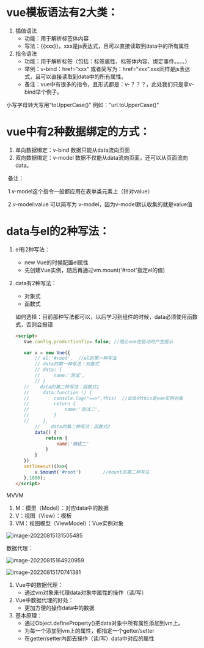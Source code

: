# vue模板语法有2大类：

1. 插值语法
   - 功能：用于解析标签体内容
   - 写法：{{xxx}}，xxx是js表达式，且可以直接读取到data中的所有属性
2. 指令语法
   - 功能：用于解析标签（包括：标签属性、标签体内容、绑定事件。。。。）
   - 举例：v-bind：href=“xxx” 或者简写为：href=“xxx”.xxx同样是js表达式，且可以直接读取到data中的所有属性。
   - 备注：vue中有很多的指令，且形式都是：v-？？？，此处我们只是拿v-bind举个例子。

小写字母转大写用“toUpperCase()”  例如："url.toUpperCase()"

# vue中有2种数据绑定的方式：

1. 单向数据绑定：v-bind   数据只能从data流向页面
2. 双向数据绑定：v-model    数据不仅能从data流向页面，还可以从页面流向data。

​			备注：

​				1.v-model这个指令一般都应用在表单类元素上（针对value）

​				2.v-model:value  可以简写为 v-model，因为v-model默认收集的就是value值



# data与el的2种写法：

1. el有2种写法：

   - new Vue的时候配置el属性
   - 先创建Vue实例，随后再通过vm.mount('#root'指定el的值)

2. data有2种写法：

   - 对象式
   - 函数式

   如何选择：目前那种写法都可以，以后学习到组件的时候，data必须使用函数式，否则会报错

   

   ```html
   <script>
      Vue.config.productionTip= false; //阻止vue在启动时产生提示
   
      var v = new Vue({
          // el:'#root',  //el的第一种写法
          // data的第一种写法：对象式
          // data: {
          //     name:'测试',
          // }
      //    data的第二种写法：函数式1
      //     data:function () {
      //         console.log("==>",this)  //此处的this是vue实例对象
      //         return {
      //             name:'测试二',
      //         }
      //     },
          //    data的第二种写法：函数式2
          data() {
              return {
                  name:'测试二'
              }
          }
      })
      setTimeout(()=>{
          v.$mount('#root')        //mount的第二种写法
      },1000);
   </script>
   ```

   

MVVM

1. M：模型（Model）：对应data中的数据
2. V：视图（View）：模板
3. VM：视图模型（ViewModel）：Vue实例对象

![image-20220815131505485](H:\typora\pritrue\image-20220815131505485.png)

数据代理：

![image-20220815164920959](H:\typora\pritrue\image-20220815164920959.png)



![image-20220815170741381](H:\typora\pritrue\image-20220815170741381.png)



1. Vue中的数据代理：
   - 通过vm对象来代理data对象中属性的操作（读/写）
2. Vue中数据代理的好处：
   - 更加方便的操作data中的数据
3. 基本原理：
   - 通过Object.defineProperty()把data对象中所有属性添加到vm上。
   - 为每一个添加到vm上的属性，都指定一个getter/setter
   - 在getter/setter内部去操作（读/写）data中对应的属性

